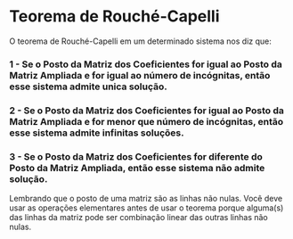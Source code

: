 <h1>Teorema de Rouché-Capelli</h1>

O teorema de Rouché-Capelli em um determinado sistema nos diz que:

### 1 - Se o Posto da Matriz dos Coeficientes for igual ao Posto da Matriz Ampliada e for igual ao número de incógnitas, então esse sistema admite unica solução.
### 2 - Se o Posto da Matriz dos Coeficientes for igual ao Posto da Matriz Ampliada e for menor que número de incógnitas, então esse sistema admite infinitas soluções.
### 3 - Se o Posto da Matriz dos Coeficientes for diferente do Posto da Matriz Ampliada, então esse sistema não admite solução.

Lembrando que o posto de uma matriz são as linhas não nulas.
Você deve usar as operações elementares antes de usar o teorema porque alguma(s) das linhas da matriz pode ser combinação linear das outras linhas não nulas.
